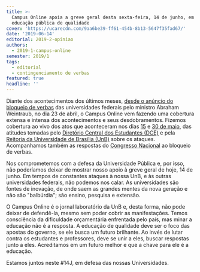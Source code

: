 ```yaml
---
title: >-
  Campus Online apoia a greve geral desta sexta-feira, 14 de junho, em defesa da
  educação pública de qualidade
cover: 'https://ucarecdn.com/9aa6be39-ff61-454b-8b13-5647f35fad67/'
date: '2019-06-14'
editorial: 2019-2-opiniao
authors:
  - 2019-1-campus-online
semester: 2019/1
tags:
  - editorial
  - contingenciamento de verbas
featured: true
headline: ''
---
```

Diante dos acontecimentos dos últimos meses, [desde o anúncio do bloqueio de verbas](https://campus.fac.unb.br/materias/2019-05-28-contingenciamento-nas-universidades-do-anuncio-ate-agora/) das universidades federais pelo ministro Abraham Weintraub, no dia 23 de abril, o Campus Online vem fazendo uma cobertura extensa e intensa dos acontecimentos e seus desdobramentos. Fizemos cobertura ao vivo dos atos que aconteceram nos dias [15](https://twitter.com/campusitounb/status/1128648472821993472) e [30 de maio](https://campus.fac.unb.br/materias/2019-05-30-segundo-ato-pela-educacao-30-de-maio/), das atitudes tomadas pelo [Diretório Central dos Estudantes (DCE)](https://campus.fac.unb.br/materias/2019-05-03-apos-entrar-com-acao-contra-os-cortes-no-orcamento-da-universidade-dce-estuda-possibilidade-de-articulacao-no-legislativo/) e pela [Reitoria da Universidade de Brasília (UnB)](https://campus.fac.unb.br/materias/2019-05-09-a-universidade-nao-vai-se-encolher-carta-da-reitora-a-unb/) sobre os ataques. Acompanhamos também as respostas do [Congresso Nacional](https://twitter.com/campusitounb/status/1128734474022346753) ao bloqueio de verbas.

Nos comprometemos com a defesa da Universidade Pública e, por isso, não poderíamos deixar de mostrar nosso apoio à greve geral de hoje, 14 de junho. Em tempos de constantes ataques à nossa UnB, e às outras universidades federais, não podemos nos calar. As universidades são fontes de inovação, de onde saem as grandes mentes da nova geração e não são "balbúrdia"; são ensino, pesquisa e extensão. 

O Campus Online é o jornal laboratório da UnB e, desta forma, não pode deixar de defendê-la, mesmo sem poder cobrir as manifestações. Temos consciência da dificuldade orçamentária enfrentada pelo país, mas minar a educação não é a resposta. A educação de qualidade deve ser o foco das apostas do governo, se ele busca um futuro brilhante. Ao invés de lutar contra os estudantes e professores, deve se unir a eles, buscar respostas junto a eles. Acreditamos em um futuro melhor e que a chave para ele é a educação. 

Estamos juntos neste #14J, em defesa das nossas Universidades.
